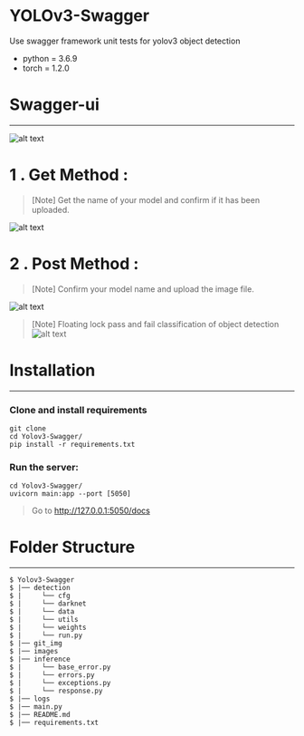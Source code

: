 YOLOv3-Swagger
===
Use swagger framework unit tests for yolov3 object detection

* python = 3.6.9
* torch = 1.2.0


# Swagger-ui 
--------------------------------

![alt text](https://dev.azure.com/SE-Develop/6c9779dc-21a0-4509-ae29-f440d2e5d1db/_apis/git/repositories/1e3b088c-a5f0-4abc-90d2-40f2674d839c/items?path=%2Fgit_img%2F1.PNG&versionDescriptor%5BversionOptions%5D=0&versionDescriptor%5BversionType%5D=0&versionDescriptor%5Bversion%5D=main&resolveLfs=true&%24format=octetStream&api-version=5.0)

# 1 . Get Method : 
> [Note] Get the name of your model and confirm if it has been uploaded.

![alt text](https://dev.azure.com/SE-Develop/6c9779dc-21a0-4509-ae29-f440d2e5d1db/_apis/git/repositories/1e3b088c-a5f0-4abc-90d2-40f2674d839c/items?path=%2Fgit_img%2F2.PNG&versionDescriptor%5BversionOptions%5D=0&versionDescriptor%5BversionType%5D=0&versionDescriptor%5Bversion%5D=main&resolveLfs=true&%24format=octetStream&api-version=5.0)


# 2 . Post Method : 
> [Note] Confirm your model name and upload the image file.

![alt text](https://dev.azure.com/SE-Develop/6c9779dc-21a0-4509-ae29-f440d2e5d1db/_apis/git/repositories/1e3b088c-a5f0-4abc-90d2-40f2674d839c/items?path=%2Fgit_img%2F3.PNG&versionDescriptor%5BversionOptions%5D=0&versionDescriptor%5BversionType%5D=0&versionDescriptor%5Bversion%5D=main&resolveLfs=true&%24format=octetStream&api-version=5.0)


> [Note]  Floating lock pass and fail classification of object detection
![alt text](https://dev.azure.com/SE-Develop/6c9779dc-21a0-4509-ae29-f440d2e5d1db/_apis/git/repositories/1e3b088c-a5f0-4abc-90d2-40f2674d839c/items?path=%2Fimages%2F7214ebba-8235-11eb-a959-c400ad491c49.png&versionDescriptor%5BversionOptions%5D=0&versionDescriptor%5BversionType%5D=0&versionDescriptor%5Bversion%5D=main&resolveLfs=true&%24format=octetStream&api-version=5.0)

# Installation
--------------------------------

### Clone and install requirements
```
git clone 
cd Yolov3-Swagger/
pip install -r requirements.txt
```

### Run the server:
```
cd Yolov3-Swagger/
uvicorn main:app --port [5050]
```
> Go to http://127.0.0.1:5050/docs


 # Folder Structure 
---------------------------------


    $ Yolov3-Swagger
    $ |── detection
    $ |     └── cfg
    $ |     └── darknet
    $ |     └── data
    $ |     └── utils
    $ |     └── weights
    $ |     └── run.py
    $ |── git_img
    $ |── images
    $ |── inference
    $ |     └── base_error.py
    $ |     └── errors.py
    $ |     └── exceptions.py
    $ |     └── response.py
    $ |── logs
    $ |── main.py
    $ |── README.md
    $ |── requirements.txt

